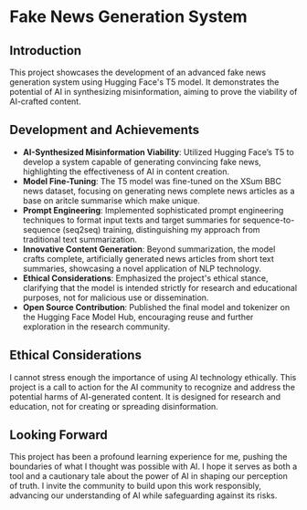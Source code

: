 # Fake News Generation System

## Introduction
This project showcases the development of an advanced fake news generation system using Hugging Face's T5 model. It demonstrates the potential of AI in synthesizing misinformation, aiming to prove the viability of AI-crafted content.

## Development and Achievements
- **AI-Synthesized Misinformation Viability**: Utilized Hugging Face’s T5 to develop a system capable of generating convincing fake news, highlighting the effectiveness of AI in content creation.
- **Model Fine-Tuning**: The T5 model was fine-tuned on the XSum BBC news dataset, focusing on generating news  complete news articles as a base on aritcle summarise which make unique.
- **Prompt Engineering**: Implemented sophisticated prompt engineering techniques to format input texts and target summaries for sequence-to-sequence (seq2seq) training, distinguishing my approach from traditional text summarization.
- **Innovative Content Generation**: Beyond summarization, the model crafts complete, artificially generated news articles from short text summaries, showcasing a novel application of NLP technology.
- **Ethical Considerations**: Emphasized the project's ethical stance, clarifying that the model is intended strictly for research and educational purposes, not for malicious use or dissemination.
- **Open Source Contribution**: Published the final model and tokenizer on the Hugging Face Model Hub, encouraging reuse and further exploration in the research community.

## Ethical Considerations
I cannot stress enough the importance of using AI technology ethically. This project is a call to action for the AI community to recognize and address the potential harms of AI-generated content. It is designed for research and education, not for creating or spreading disinformation.

## Looking Forward
This project has been a profound learning experience for me, pushing the boundaries of what I thought was possible with AI. I hope it serves as both a tool and a cautionary tale about the power of AI in shaping our perception of truth. I invite the community to build upon this work responsibly, advancing our understanding of AI while safeguarding against its risks.




